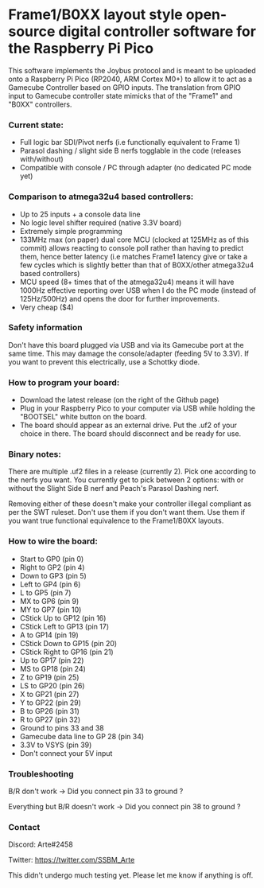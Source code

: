 # Frame1/B0XX layout style open-source digital controller software for the Raspberry Pi Pico

This software implements the Joybus protocol and is meant to be uploaded onto a Raspberry Pi Pico (RP2040, ARM Cortex M0+) to allow it to act as a Gamecube Controller based on GPIO inputs.
The translation from GPIO input to Gamecube controller state mimicks that of the "Frame1" and "B0XX" controllers.

### Current state:
- Full logic bar SDI/Pivot nerfs (i.e functionally equivalent to Frame 1)
- Parasol dashing / slight side B nerfs togglable in the code (releases with/without)
- Compatible with console / PC through adapter (no dedicated PC mode yet)

### Comparison to atmega32u4 based controllers:
- Up to 25 inputs + a console data line
- No logic level shifter required (native 3.3V board)
- Extremely simple programming
- 133MHz max (on paper) dual core MCU (clocked at 125MHz as of this commit) allows reacting to console poll rather than having to predict them, hence better latency (i.e matches Frame1 latency give or take a few cycles which is slightly better than that of B0XX/other atmega32u4 based controllers)
- MCU speed (8+ times that of the atmega32u4) means it will have 1000Hz effective reporting over USB when I do the PC mode (instead of 125Hz/500Hz) and opens the door for further improvements.
- Very cheap ($4)

### Safety information
Don't have this board plugged via USB and via its Gamecube port at the same time.
This may damage the console/adapter (feeding 5V to 3.3V). If you want to prevent this electrically, use a Schottky diode.

### How to program your board:
- Download the latest release (on the right of the Github page)
- Plug in your Raspberry Pico to your computer via USB while holding the "BOOTSEL" white button on the board.
- The board should appear as an external drive. Put the .uf2 of your choice in there. The board should disconnect and be ready for use.

### Binary notes:

There are multiple .uf2 files in a release (currently 2). Pick one according to the nerfs you want. You currently get to pick between 2 options: with or without the Slight Side B nerf and Peach's Parasol Dashing nerf.

Removing either of these doesn't make your controller illegal compliant as per the SWT ruleset. Don't use them if you don't want them. Use them if you want true functional equivalence to the Frame1/B0XX layouts.

### How to wire the board:
- Start to GP0 (pin 0)
- Right to GP2 (pin 4)
- Down to GP3 (pin 5)
- Left to GP4 (pin 6)
- L to GP5 (pin 7)
- MX to GP6 (pin 9)
- MY to GP7 (pin 10)
- CStick Up to GP12 (pin 16)
- CStick Left to GP13 (pin 17)
- A to GP14 (pin 19)
- CStick Down to GP15 (pin 20)
- CStick Right to GP16 (pin 21)
- Up to GP17 (pin 22)
- MS to GP18 (pin 24)
- Z to GP19 (pin 25)
- LS to GP20 (pin 26)
- X to GP21 (pin 27)
- Y to GP22 (pin 29)
- B to GP26 (pin 31)
- R to GP27 (pin 32)
- Ground to pins 33 and 38
- Gamecube data line to GP 28 (pin 34)
- 3.3V to VSYS (pin 39)
- Don't connect your 5V input

### Troubleshooting

B/R don't work -> Did you connect pin 33 to ground ?

Everything but B/R doesn't work -> Did you connect pin 38 to ground ?

### Contact

Discord: Arte#2458

Twitter: https://twitter.com/SSBM_Arte

This didn't undergo much testing yet. Please let me know if anything is off.
